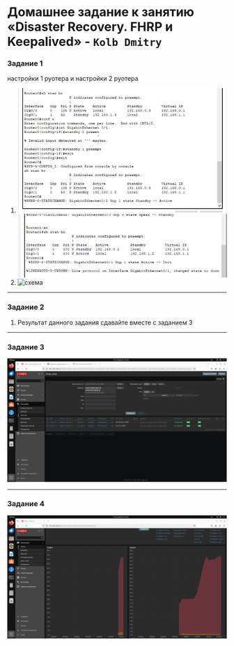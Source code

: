 # Домашнее задание к занятию «Disaster Recovery. FHRP и Keepalived» - `Kolb Dmitry`

### Задание 1

настройки 1 руотера и настройки 2 руотера
1. ![настройки 1 руотера](https://github.com/Chika1703/Disaster-Recovery._FHRP-and-Keepalived/blob/main/router0.png)
![натсройки 2 роутера](https://github.com/Chika1703/Disaster-Recovery._FHRP-and-Keepalived/blob/main/router1.png)
2. ![схема](https://github.com/Chika1703/Disaster-Recovery._FHRP-and-Keepalived/blob/main/hsrp_advanced.pkt)
---

### Задание 2

1. Результат данного задания сдавайте вместе с заданием 3
   
---

### Задание 3

![3](https://github.com/Chika1703/monitoring-system-Zabbix.-Part-2/blob/main/%D0%A1%D0%BD%D0%B8%D0%BC%D0%BE%D0%BA%20%D1%8D%D0%BA%D1%80%D0%B0%D0%BD%D0%B0%20%D0%BE%D1%82%202024-04-08%2002-36-36.png)

---

### Задание 4
![4](https://github.com/Chika1703/monitoring-system-Zabbix.-Part-2/blob/main/%D0%A1%D0%BD%D0%B8%D0%BC%D0%BE%D0%BA%20%D1%8D%D0%BA%D1%80%D0%B0%D0%BD%D0%B0%20%D0%BE%D1%82%202024-04-08%2002-34-26.png)
